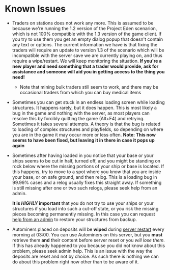 # Known Issues

* Traders on stations does not work any more. This is assumed to be because we're running the 1.2 version of the Project Eden scenarion, which is not 100% compatible with the 1.3 version of the game client. If you try to use them you get an empty dialog popup that doesn't contain any text or options. The current information we have is that fixing the traders will require an update to version 1.3 of the scenario which will be incompatible with the server save we are currently playing on, and thus require a wipe/restart. We will keep monitoring the situation. **If you're a new player and need something that a trader would provide, ask for assistance and someone will aid you in getting access to the thing you need!**
  * Note that mining bulk traders still seem to work, and there may be occasional traders from which you can buy medical items
* Sometimes you can get stuck in an endless loading screen while loading structures. It happens rarely, but it does happen. This is most likely a bug in the game and nothing with the server, as most players can resolve this by forcibly quitting the game (Alt+F4) and retrying. Sometimes it takes several attempts. A theory is that the bug is related to loading of complex structures and playfields, so depending on where you are in the game it may occur more or less often. **Note: This now seems to have been fixed, but leaving it in there in case it pops up again**
* Sometimes after having loaded in you notice that your base or your ships seems to be cut in half, turned off, and you might be standing on rock below where the missing portions of your ship or base is located. If this happens, try to move to a spot where you *know* that you are inside your base, or on safe ground, and then relog. This is a loading bug in 99.99% cases and a relog usually fixes this straight away. If something is still missing after one or two such relogs, please seek help from an admin.

    **It is *HIGHLY* important** that you do not try to use your ships or your structures if you load into such a cut-off state, or you risk the missing pieces becoming permanently missing. In this case you can request [help from an admin](admin-services.md) to restore your structures from backup.
* Autominers placed on deposits will be **wiped** during [server restart](server-restarts.md) every morning at 03:00. You can use Autominers on this server, but you **must** retrieve them **and** their content before server reset or you *will lose them*. If this has already happened to you because you did not know about this problem, please seek admin help. This is an issue with the way the deposits are reset and not by choice. As such there is nothing we can do about this problem right now other than to be aware of it.
